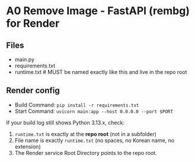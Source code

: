 # A0 Remove Image - FastAPI (rembg) for Render

## Files
- main.py
- requirements.txt
- runtime.txt  # MUST be named exactly like this and live in the repo root

## Render config
- Build Command: `pip install -r requirements.txt`
- Start Command: `uvicorn main:app --host 0.0.0.0 --port $PORT`

If your build log still shows Python 3.13.x, check:
1) `runtime.txt` is exactly at the **repo root** (not in a subfolder)
2) File name is exactly `runtime.txt` (no spaces, no Korean name, no extension)
3) The Render service Root Directory points to the repo root.
